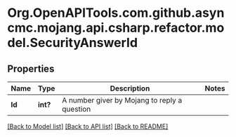 # Org.OpenAPITools.com.github.asyncmc.mojang.api.csharp.refactor.model.SecurityAnswerId
## Properties

Name | Type | Description | Notes
------------ | ------------- | ------------- | -------------
**Id** | **int?** | A number giver by Mojang to reply a question | 

[[Back to Model list]](../README.md#documentation-for-models) [[Back to API list]](../README.md#documentation-for-api-endpoints) [[Back to README]](../README.md)

